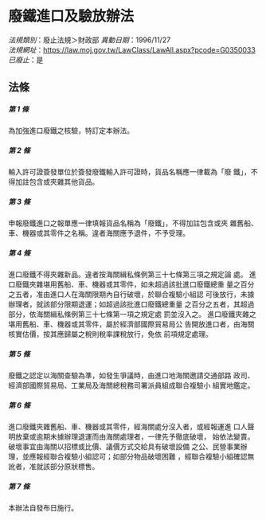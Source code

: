 # 廢鐵進口及驗放辦法

*法規類別*：廢止法規＞財政部
*異動日期*：1996/11/27  
*法規網址*：https://law.moj.gov.tw/LawClass/LawAll.aspx?pcode=G0350033
*已廢止*：是


## 法條
##### 第 1 條
為加強進口廢鐵之核驗，特訂定本辦法。

##### 第 2 條
輸入許可證簽發單位於簽發廢鐵輸入許可證時，貨品名稱應一律載為「廢
鐵」，不得加註包含或夾雜其他貨品。

##### 第 3 條
申報廢鐵進口之報單應一律填報貨品名稱為「廢鐵」，不得加註包含或夾
雜舊船、車、機器或其零件之名稱。違者海關應予退件，不予受理。

##### 第 4 條
進口廢鐵不得夾雜新品。違者按海關緝私條例第三十七條第三項之規定論
處。
進口廢鐵夾雜堪用舊船、車、機器或其零件，如未超過該批進口廢鐵總重
量之百分之五者，准由進口人在海關限期內自行破壞，於聯合複驗小組認
可後放行，未據辦理者，就該部分限期退運；如超過該批進口廢鐵總重量
之百分之五者，其超過部分，依海關緝私條例第三十七條第一項之規定處
罰並沒入之。
進口廢鐵夾雜之堪用舊船、車、機器或其零件，屬於經濟部國際貿易局公
告開放進口者，由海關核實估價，按其應歸屬之稅則稅率課稅放行，免依
前項規定處理。

##### 第 5 條
廢鐵之認定以海關查驗為準，如發生爭議時，由進口地海關邀請交通部路
政司、經濟部國際貿易局、工業局及海關總稅務司署派員組成聯合複驗小
組實地鑑定。

##### 第 6 條
進口廢鐵夾雜舊船、車、機器或其零件，經海關處分沒入者，或經報運進
口人聲明放棄或逾期未據辦理退運而由海關處理者，一律先予徹底破壞，
始依法變賣。破壞事宜由海關以招標或比價、議價方式交給具有破壞設備
之公、民營事業辦理，並應報經聯合複驗小組認可；如部分物品破壞困難
，經聯合複驗小組確認無訛者，准就該部分原狀標售。

##### 第 7 條
本辦法自發布日施行。


